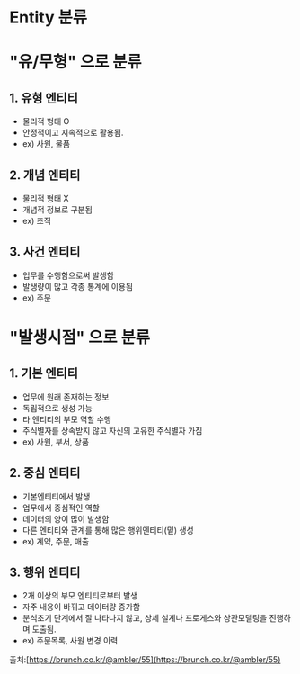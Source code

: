 # Entity 분류

# "유/무형" 으로 분류

## 1. 유형 엔티티

- 물리적 형태 O
- 안정적이고 지속적으로 활용됨.
- ex) 사원, 물품

## 2. 개념 엔티티

- 물리적 형태 X
- 개념적 정보로 구분됨
- ex) 조직

## 3. 사건 엔티티

- 업무를 수행함으로써 발생함
- 발생량이 많고 각종 통계에 이용됨
- ex) 주문

# "발생시점" 으로 분류

## 1. 기본 엔티티

- 업무에 원래 존재하는 정보
- 독립적으로 생성 가능
- 타 엔티티의 부모 역할 수행
- 주식별자를 상속받지 않고 자신의 고유한 주식별자 가짐
- ex) 사원, 부서, 상품

## 2. 중심 엔티티

- 기본엔티티에서 발생
- 업무에서 중심적인 역할
- 데이터의 양이 많이 발생함
- 다른 엔티티와 관계를 통해 많은 행위엔티티(밑) 생성
- ex) 계약, 주문, 매출

## 3. 행위 엔티티

- 2개 이상의 부모 엔티티로부터 발생
- 자주 내용이 바뀌고 데이터량 증가함
- 분석초기 단계에서 잘 나타나지 않고, 상세 설계나 프로게스와 상관모델링을 진행하며 도출됨.
- ex) 주문목록, 사원 변경 이력

출처:[https://brunch.co.kr/@ambler/55](https://brunch.co.kr/@ambler/55)